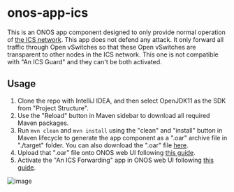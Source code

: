 # onos-app-ics

This is an ONOS app component designed to only provide normal operation of [the ICS network](https://github.com/sfl0r3nz05/OT-NWbasedOnGNS3/blob/master/network/ics/README.md#ics-network). This app does not defend any attack. It only forward all traffic through Open vSwitches so that these Open vSwitches are transparent to other nodes in the ICS network. This one is not compatible with "An ICS Guard" and they can't be both activated.

## Usage

1. Clone the repo with IntelliJ IDEA, and then select OpenJDK11 as the SDK from "Project Structure".
2. Use the "Reload" button in Maven sidebar to download all required Maven packages.
3. Run `mvn clean` and `mvn install` using the "clean" and "install" button in Maven lifecycle to generate the app component as a ".oar" archive file in "./target" folder. You can also download the ".oar" file [here](https://github.com/wangziyao318/onos-app-ics/releases/tag/v1.0.0).
4. Upload that ".oar" file onto ONOS web UI following [this guide](https://github.com/sfl0r3nz05/OT-NWbasedOnGNS3/blob/master/network/ics/nodes/ONOS.md).
5. Activate the "An ICS Forwarding" app in ONOS web UI following [this guide](https://github.com/sfl0r3nz05/OT-NWbasedOnGNS3/blob/master/network/ics/nodes/ONOS.md).

![image](https://github.com/wangziyao318/onos-app-ics/assets/69375071/c6b7715a-ee26-4790-9507-fee19b303465)
